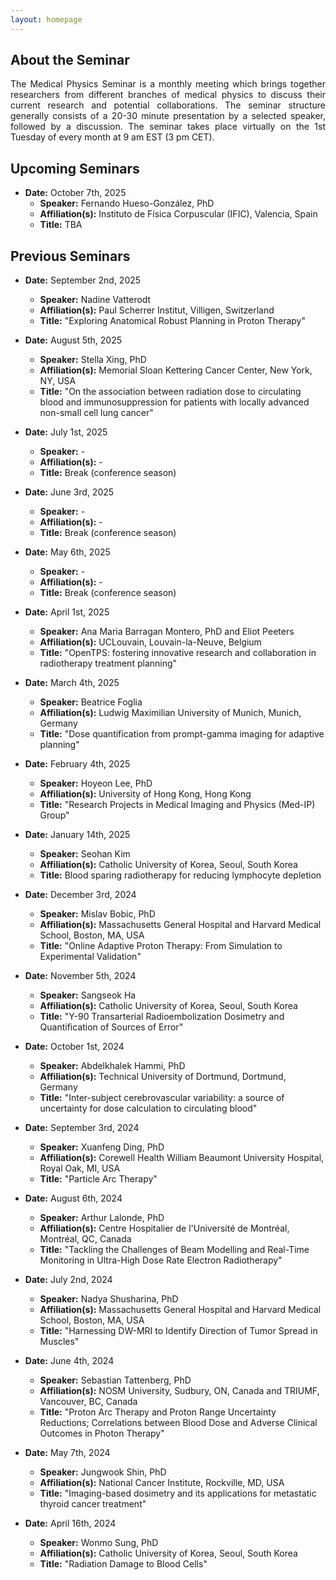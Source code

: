 ```yaml
---
layout: homepage
---
```


## About the Seminar

<div style="text-align: justify"> The Medical Physics Seminar is a monthly meeting which brings together researchers from different branches of medical physics to discuss their current research and potential collaborations. The seminar structure generally consists of a 20-30 minute presentation by a selected speaker, followed by a discussion. The seminar takes place virtually on the 1st Tuesday of every month at 9 am EST (3 pm CET). </div>


## Upcoming Seminars
 
- **Date:** October 7th, 2025
  - **Speaker:** Fernando Hueso-González, PhD
  - **Affiliation(s):** Instituto de Física Corpuscular (IFIC), Valencia, Spain
  - **Title:** TBA

## Previous Seminars

- **Date:** September 2nd, 2025
  - **Speaker:** Nadine Vatterodt
  - **Affiliation(s):** Paul Scherrer Institut, Villigen, Switzerland
  - **Title:** "Exploring Anatomical Robust Planning in Proton Therapy"

- **Date:** August 5th, 2025
  - **Speaker:** Stella Xing, PhD
  - **Affiliation(s):** Memorial Sloan Kettering Cancer Center, New York, NY, USA
  - **Title:** "On the association between radiation dose to circulating blood and immunosuppression for patients with locally advanced non-small cell lung cancer"
 
- **Date:** July 1st, 2025
  - **Speaker:** -
  - **Affiliation(s):** -
  - **Title:** Break (conference season)

- **Date:** June 3rd, 2025
  - **Speaker:** -
  - **Affiliation(s):** -
  - **Title:** Break (conference season)

- **Date:** May 6th, 2025
  - **Speaker:** -
  - **Affiliation(s):** -
  - **Title:** Break (conference season)

- **Date:** April 1st, 2025
  - **Speaker:** Ana Maria Barragan Montero, PhD and Eliot Peeters
  - **Affiliation(s):** UCLouvain, Louvain-la-Neuve, Belgium
  - **Title:** "OpenTPS: fostering innovative research and collaboration in radiotherapy treatment planning"

- **Date:** March 4th, 2025
  - **Speaker:** Beatrice Foglia
  - **Affiliation(s):** Ludwig Maximilian University of Munich, Munich, Germany
  - **Title:** "Dose quantification from prompt-gamma imaging for adaptive planning"

- **Date:** February 4th, 2025
  - **Speaker:** Hoyeon Lee, PhD
  - **Affiliation(s):** University of Hong Kong, Hong Kong
  - **Title:** "Research Projects in Medical Imaging and Physics (Med-IP) Group"

- **Date:** January 14th, 2025
  - **Speaker:** Seohan Kim
  - **Affiliation(s):** Catholic University of Korea, Seoul, South Korea
  - **Title:** Blood sparing radiotherapy for reducing lymphocyte depletion

- **Date:** December 3rd, 2024
  - **Speaker:** Mislav Bobic, PhD
  - **Affiliation(s):** Massachusetts General Hospital and Harvard Medical School, Boston, MA, USA
  - **Title:** "Online Adaptive Proton Therapy: From Simulation to Experimental Validation"

- **Date:** November 5th, 2024
  - **Speaker:** Sangseok Ha
  - **Affiliation(s):** Catholic University of Korea, Seoul, South Korea
  - **Title:** "Y-90 Transarterial Radioembolization Dosimetry and Quantification of Sources of Error"

- **Date:** October 1st, 2024
  - **Speaker:** Abdelkhalek Hammi, PhD
  - **Affiliation(s):** Technical University of Dortmund, Dortmund, Germany
  - **Title:** "Inter-subject cerebrovascular variability: a source of uncertainty for dose calculation to circulating blood" 

- **Date:** September 3rd, 2024
  - **Speaker:** Xuanfeng Ding, PhD
  - **Affiliation(s):** Corewell Health William Beaumont University Hospital, Royal Oak, MI, USA
  - **Title:** "Particle Arc Therapy" 

- **Date:** August 6th, 2024
  - **Speaker:** Arthur Lalonde, PhD
  - **Affiliation(s):** Centre Hospitalier de l'Université de Montréal, Montréal, QC, Canada
  - **Title:** "Tackling the Challenges of Beam Modelling and Real-Time Monitoring in Ultra-High Dose Rate Electron Radiotherapy"

- **Date:** July 2nd, 2024
  - **Speaker:** Nadya Shusharina, PhD
  - **Affiliation(s):** Massachusetts General Hospital and Harvard Medical School, Boston, MA, USA
  - **Title:** "Harnessing DW-MRI to Identify Direction of Tumor Spread in Muscles"

- **Date:** June 4th, 2024
  - **Speaker:** Sebastian Tattenberg, PhD
  - **Affiliation(s):** NOSM University, Sudbury, ON, Canada and TRIUMF, Vancouver, BC, Canada 
  - **Title:** "Proton Arc Therapy and Proton Range Uncertainty Reductions; Correlations between Blood Dose and Adverse Clinical Outcomes in Photon Therapy"

- **Date:** May 7th, 2024
  - **Speaker:** Jungwook Shin, PhD
  - **Affiliation(s):** National Cancer Institute, Rockville, MD, USA
  - **Title:** "Imaging-based dosimetry and its applications for metastatic thyroid cancer treatment"

- **Date:** April 16th, 2024
  - **Speaker:** Wonmo Sung, PhD
  - **Affiliation(s):** Catholic University of Korea, Seoul, South Korea
  - **Title:** "Radiation Damage to Blood Cells"
